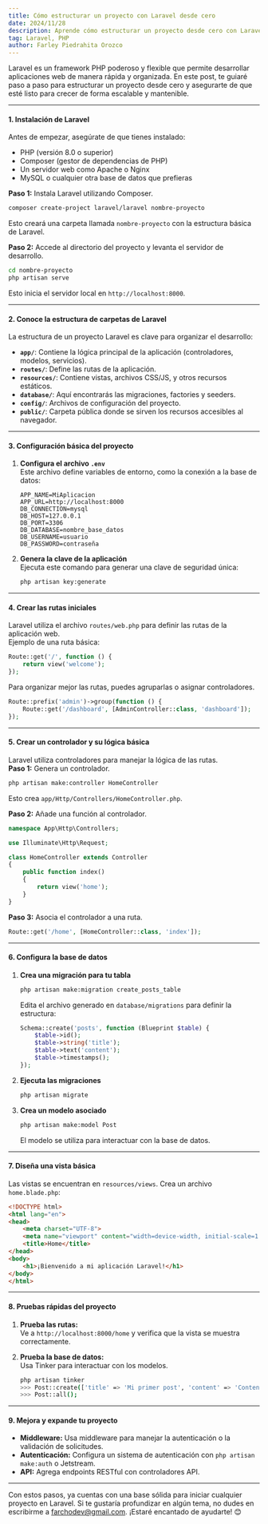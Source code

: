 ```yaml
---
title: Cómo estructurar un proyecto con Laravel desde cero
date: 2024/11/28
description: Aprende cómo estructurar un proyecto desde cero con Laravel, desde la instalación y configuración inicial hasta la creación de rutas, controladores y vistas. Una guía práctica para desarrollar aplicaciones web escalables y organizadas.
tag: Laravel, PHP
author: Farley Piedrahita Orozco
---
```


Laravel es un framework PHP poderoso y flexible que permite desarrollar aplicaciones web de manera rápida y organizada. En este post, te guiaré paso a paso para estructurar un proyecto desde cero y asegurarte de que esté listo para crecer de forma escalable y mantenible.  

---

#### **1. Instalación de Laravel**  
Antes de empezar, asegúrate de que tienes instalado:  
- PHP (versión 8.0 o superior)  
- Composer (gestor de dependencias de PHP)  
- Un servidor web como Apache o Nginx  
- MySQL o cualquier otra base de datos que prefieras  

**Paso 1:** Instala Laravel utilizando Composer.  
```bash  
composer create-project laravel/laravel nombre-proyecto  
```  
Esto creará una carpeta llamada `nombre-proyecto` con la estructura básica de Laravel.  

**Paso 2:** Accede al directorio del proyecto y levanta el servidor de desarrollo.  
```bash  
cd nombre-proyecto  
php artisan serve  
```  
Esto inicia el servidor local en `http://localhost:8000`.  

---

#### **2. Conoce la estructura de carpetas de Laravel**  

La estructura de un proyecto Laravel es clave para organizar el desarrollo:  

- **`app/`**: Contiene la lógica principal de la aplicación (controladores, modelos, servicios).  
- **`routes/`**: Define las rutas de la aplicación.  
- **`resources/`**: Contiene vistas, archivos CSS/JS, y otros recursos estáticos.  
- **`database/`**: Aquí encontrarás las migraciones, factories y seeders.  
- **`config/`**: Archivos de configuración del proyecto.  
- **`public/`**: Carpeta pública donde se sirven los recursos accesibles al navegador.  

---

#### **3. Configuración básica del proyecto**  

1. **Configura el archivo `.env`**  
   Este archivo define variables de entorno, como la conexión a la base de datos:  
   ```env  
   APP_NAME=MiAplicacion  
   APP_URL=http://localhost:8000  
   DB_CONNECTION=mysql  
   DB_HOST=127.0.0.1  
   DB_PORT=3306  
   DB_DATABASE=nombre_base_datos  
   DB_USERNAME=usuario  
   DB_PASSWORD=contraseña  
   ```  

2. **Genera la clave de la aplicación**  
   Ejecuta este comando para generar una clave de seguridad única:  
   ```bash  
   php artisan key:generate  
   ```  

---

#### **4. Crear las rutas iniciales**  
Laravel utiliza el archivo `routes/web.php` para definir las rutas de la aplicación web.  
Ejemplo de una ruta básica:  
```php  
Route::get('/', function () {  
    return view('welcome');  
});  
```  

Para organizar mejor las rutas, puedes agruparlas o asignar controladores.  
```php  
Route::prefix('admin')->group(function () {  
    Route::get('/dashboard', [AdminController::class, 'dashboard']);  
});  
```  

---

#### **5. Crear un controlador y su lógica básica**  
Laravel utiliza controladores para manejar la lógica de las rutas.  
**Paso 1:** Genera un controlador.  
```bash  
php artisan make:controller HomeController  
```  
Esto crea `app/Http/Controllers/HomeController.php`.  

**Paso 2:** Añade una función al controlador.  
```php  
namespace App\Http\Controllers;  

use Illuminate\Http\Request;  

class HomeController extends Controller  
{  
    public function index()  
    {  
        return view('home');  
    }  
}  
```  

**Paso 3:** Asocia el controlador a una ruta.  
```php  
Route::get('/home', [HomeController::class, 'index']);  
```  

---

#### **6. Configura la base de datos**  

1. **Crea una migración para tu tabla**  
   ```bash  
   php artisan make:migration create_posts_table  
   ```  
   Edita el archivo generado en `database/migrations` para definir la estructura:  
   ```php  
   Schema::create('posts', function (Blueprint $table) {  
       $table->id();  
       $table->string('title');  
       $table->text('content');  
       $table->timestamps();  
   });  
   ```  

2. **Ejecuta las migraciones**  
   ```bash  
   php artisan migrate  
   ```  

3. **Crea un modelo asociado**  
   ```bash  
   php artisan make:model Post  
   ```  
   El modelo se utiliza para interactuar con la base de datos.  

---

#### **7. Diseña una vista básica**  

Las vistas se encuentran en `resources/views`. Crea un archivo `home.blade.php`:  
```html  
<!DOCTYPE html>  
<html lang="en">  
<head>  
    <meta charset="UTF-8">  
    <meta name="viewport" content="width=device-width, initial-scale=1.0">  
    <title>Home</title>  
</head>  
<body>  
    <h1>¡Bienvenido a mi aplicación Laravel!</h1>  
</body>  
</html>  
```  

---

#### **8. Pruebas rápidas del proyecto**  

1. **Prueba las rutas:**  
   Ve a `http://localhost:8000/home` y verifica que la vista se muestra correctamente.  

2. **Prueba la base de datos:**  
   Usa Tinker para interactuar con los modelos.  
   ```bash  
   php artisan tinker  
   >>> Post::create(['title' => 'Mi primer post', 'content' => 'Contenido del post']);  
   >>> Post::all();  
   ```  

---

#### **9. Mejora y expande tu proyecto**  

- **Middleware:** Usa middleware para manejar la autenticación o la validación de solicitudes.  
- **Autenticación:** Configura un sistema de autenticación con `php artisan make:auth` o Jetstream.  
- **API:** Agrega endpoints RESTful con controladores API.  

---

Con estos pasos, ya cuentas con una base sólida para iniciar cualquier proyecto en Laravel. Si te gustaría profundizar en algún tema, no dudes en escribirme a farchodev@gmail.com. ¡Estaré encantado de ayudarte! 😊